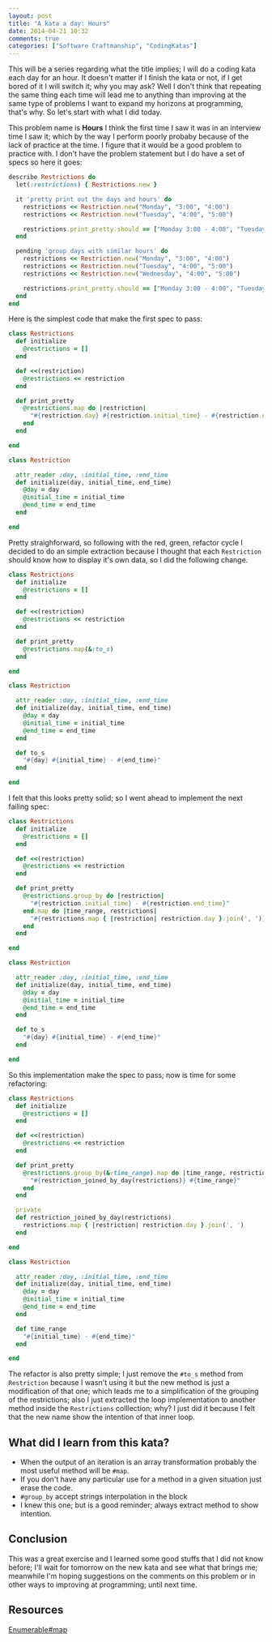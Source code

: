 ```yaml
---
layout: post
title: "A kata a day: Hours"
date: 2014-04-21 10:32
comments: true
categories: ["Software Craftmanship", "CodingKatas"]
---
```


This will be a series regarding what the title implies; I will do
a coding kata each day for an hour. It doesn't matter if I finish the kata or
not, if I get bored of it I will switch it; why you may ask? Well I don't think
that repeating the same thing each time will lead me to anything than improving
at the same type of problems I want to expand my horizons at programming, that's why.
So let's start with what I did today. 

This problem name is **Hours** I think the first time I saw it was in an interview
time I saw it; which by the way I perform poorly probaby because of the lack of
practice at the time. I figure that it would be a good problem to practice with. 
I don't have the problem statement but I do have a set of specs so here it goes: 

```ruby
describe Restrictions do 
  let(:restrictions) { Restrictions.new }

  it 'pretty print out the days and hours' do 
    restrictions << Restriction.new("Monday", "3:00", "4:00")
    restrictions << Restriction.new("Tuesday", "4:00", "5:00")

    restrictions.print_pretty.should == ["Monday 3:00 - 4:00", "Tuesday 4:00 - 5:00"]
  end

  pending 'group days with similar hours' do 
    restrictions << Restriction.new("Monday", "3:00", "4:00")
    restrictions << Restriction.new("Tuesday", "4:00", "5:00")
    restrictions << Restriction.new("Wednesday", "4:00", "5:00")

    restrictions.print_pretty.should == ["Monday 3:00 - 4:00", "Tuesday, Wednesday 4:00 - 5:00"]
  end
end
```
Here is the simplest code that make the first spec to pass:

```ruby
class Restrictions
  def initialize 
    @restrictions = []
  end

  def <<(restriction)
    @restrictions << restriction
  end

  def print_pretty 
    @restrictions.map do |restriction| 
      "#{restriction.day} #{restriction.initial_time} - #{restriction.end_time}"
    end
  end

end

class Restriction

  attr_reader :day, :initial_time, :end_time
  def initialize(day, initial_time, end_time)
    @day = day 
    @initial_time = initial_time 
    @end_time = end_time
  end

end
```
Pretty straighforward, so following with the red, green, refactor cycle
I decided to do an simple extraction because I thought that each
``Restriction`` should know how to display it's own data, so I did the
following change.

```ruby
class Restrictions
  def initialize 
    @restrictions = []
  end

  def <<(restriction)
    @restrictions << restriction
  end

  def print_pretty 
    @restrictions.map(&:to_s)
  end

end

class Restriction

  attr_reader :day, :initial_time, :end_time
  def initialize(day, initial_time, end_time)
    @day = day 
    @initial_time = initial_time 
    @end_time = end_time
  end

  def to_s
    "#{day} #{initial_time} - #{end_time}"
  end

end
```
I felt that this looks pretty solid; so I went ahead to implement the next
failing spec: 

```ruby
class Restrictions
  def initialize 
    @restrictions = []
  end

  def <<(restriction)
    @restrictions << restriction
  end

  def print_pretty 
    @restrictions.group_by do |restriction|
      "#{restriction.initial_time} - #{restriction.end_time}"
    end.map do |time_range, restrictions|
      "#{restrictions.map { |restriction| restriction.day }.join(', ')} #{time_range}"
    end
  end

end

class Restriction

  attr_reader :day, :initial_time, :end_time
  def initialize(day, initial_time, end_time)
    @day = day 
    @initial_time = initial_time 
    @end_time = end_time
  end

  def to_s
    "#{day} #{initial_time} - #{end_time}"
  end

end
```
So this implementation make the spec to pass; now is time for some refactoring:

```ruby
class Restrictions
  def initialize 
    @restrictions = []
  end

  def <<(restriction)
    @restrictions << restriction
  end

  def print_pretty 
    @restrictions.group_by(&:time_range).map do |time_range, restrictions|
      "#{restriction_joined_by_day(restrictions)} #{time_range}"
    end
  end

  private
  def restriction_joined_by_day(restrictions)
    restrictions.map { |restriction| restriction.day }.join(', ')
  end

end

class Restriction

  attr_reader :day, :initial_time, :end_time
  def initialize(day, initial_time, end_time)
    @day = day 
    @initial_time = initial_time 
    @end_time = end_time
  end

  def time_range
    "#{initial_time} - #{end_time}"
  end

end
```

The refactor is also pretty simple; I just remove the ```#to_s``` method from
```Restriction``` because I wasn't using it but the new method is just
a modification of that one; which leads me to a simplification of the
grouping of the restrictions; also I just extracted the loop implementation to
another method inside the ```Restrictions``` colllection; why? I just did it
because I felt that the new name show the intention of that inner loop. 

## What did I learn from this kata?
* When the output of an iteration is an array transformation
probably the most useful method will be ```#map```.
* If you don't have any particular use for a method in a given situation just
erase the code. 
* ```#group_by``` accept strings interpolation in the block
* I knew this one; but is a good reminder; always extract method to show
intention.  

## Conclusion 
This was a great exercise and I learned some good stuffs that I did not know
before; I'll wait for tomorrow on the new kata and see what that brings me;
meanwhile I'm hoping suggestions on the comments on this problem or in other
ways to improving at programming; until next time. 

## Resources
[Enumerable#map](http://www.ruby-doc.org/core-2.1.1/Enumerable.html#method-i-map)
